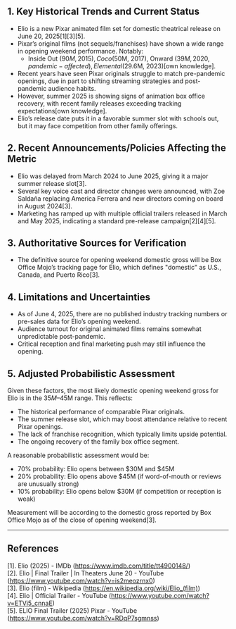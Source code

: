 ## 1. Key Historical Trends and Current Status

- Elio is a new Pixar animated film set for domestic theatrical release on June 20, 2025[1][3][5].
- Pixar’s original films (not sequels/franchises) have shown a wide range in opening weekend performance. Notably:
  - Inside Out ($90M, 2015), Coco ($50M, 2017), Onward ($39M, 2020, pandemic-affected), Elemental ($29.6M, 2023)[own knowledge].
- Recent years have seen Pixar originals struggle to match pre-pandemic openings, due in part to shifting streaming strategies and post-pandemic audience habits.
- However, summer 2025 is showing signs of animation box office recovery, with recent family releases exceeding tracking expectations[own knowledge].
- Elio’s release date puts it in a favorable summer slot with schools out, but it may face competition from other family offerings.

## 2. Recent Announcements/Policies Affecting the Metric

- Elio was delayed from March 2024 to June 2025, giving it a major summer release slot[3].
- Several key voice cast and director changes were announced, with Zoe Saldaña replacing America Ferrera and new directors coming on board in August 2024[3].
- Marketing has ramped up with multiple official trailers released in March and May 2025, indicating a standard pre-release campaign[2][4][5].

## 3. Authoritative Sources for Verification

- The definitive source for opening weekend domestic gross will be Box Office Mojo’s tracking page for Elio, which defines "domestic" as U.S., Canada, and Puerto Rico[3].

## 4. Limitations and Uncertainties

- As of June 4, 2025, there are no published industry tracking numbers or pre-sales data for Elio’s opening weekend.
- Audience turnout for original animated films remains somewhat unpredictable post-pandemic.
- Critical reception and final marketing push may still influence the opening.

## 5. Adjusted Probabilistic Assessment

Given these factors, the most likely domestic opening weekend gross for Elio is in the $35M–$45M range. This reflects:
- The historical performance of comparable Pixar originals.
- The summer release slot, which may boost attendance relative to recent Pixar openings.
- The lack of franchise recognition, which typically limits upside potential.
- The ongoing recovery of the family box office segment.

A reasonable probabilistic assessment would be:
- 70% probability: Elio opens between $30M and $45M
- 20% probability: Elio opens above $45M (if word-of-mouth or reviews are unusually strong)
- 10% probability: Elio opens below $30M (if competition or reception is weak)

Measurement will be according to the domestic gross reported by Box Office Mojo as of the close of opening weekend[3].

---

## References

[1]. Elio (2025) - IMDb (https://www.imdb.com/title/tt4900148/)  
[2]. Elio | Final Trailer | In Theaters June 20 - YouTube (https://www.youtube.com/watch?v=is2meozrnx0)  
[3]. Elio (film) - Wikipedia (https://en.wikipedia.org/wiki/Elio_(film))  
[4]. Elio | Official Trailer - YouTube (https://www.youtube.com/watch?v=ETVi5_cnnaE)  
[5]. ELIO Final Trailer (2025) Pixar - YouTube (https://www.youtube.com/watch?v=RDqP7sgmnss)
